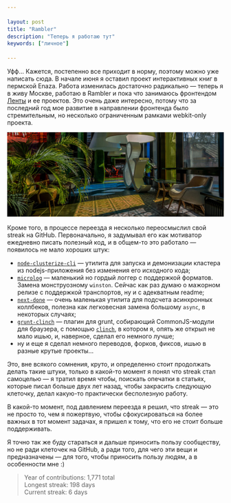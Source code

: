 ```yaml
---

layout: post
title: "Rambler"
description: "Теперь я работаю тут"
keywords: ["личное"]

---
```


Уфф… Кажется, постепенно все приходит в норму, поэтому можно уже написать сюда.
В начале июня я оставил проект интерактивных книг в пермской Enaza. Работа
изменилась достаточно радикально — теперь я в живу Москве, работаю в Rambler и
пока что занимаюсь фронтендом [Ленты][7] и ее проектов. Это очень даже
интересно, потому что за последний год мое развитие в направлении фронтенда было
стремительным, но несколько ограниченным рамками webkit-only проекта.

![Rambler][6]

Кроме того, в процессе переезда я несколько переосмыслил свой streak на GitHub.
Первоначально, я задумывал его как мотиватор ежедневно писать полезный код, 
и в общем-то это работало — появилось не мало хороших штук:

- [`node-clusterize-cli`][1] — утилита для запуска и демонизации кластера
  из nodejs-приложения без изменения его исходного кода;
- [`microlog`][2] — маленький но гордый логгер с поддержкой форматов. Замена
  монструозному `winston`. Сейчас как раз думаю о мажорном релизе с поддержкой
  транспортов, ну и с адекватным readme;
- [`next-done`][3] — очень маленькая утилита для подсчета асинхронных коллбеков,
  полезна как легковесная замена большому `async`, в некоторых случаях;
- [`grunt-clinch`][4] — плагин для grunt, собирающий CommonJS-модули для браузера,
  с помощью [`clinch`][5], в котором я, опять же открыл не мало ишью, и, наверное,
  сделал его немного лучше;
- ну и еще я сделал немного переводов, форков, фиксов, ишью в разные крутые проекты…

Это, вне всякого сомнения, круто, и определенно стоит продолжать делать такие
штуки, только в какой-то момент я понял что streak стал самоцелью — я тратил
время чтобы, поискать опечатки в статьях, которые писал больше двух лет назад,
чтобы закрасить следующую клеточку, делал какую-то практически бесполезную
  работу.

В какой-то момент, под давлением переезда я решил, что streak — это
не просто то, чем я пожертвую, чтобы сфокусироваться на более важных в тот момент
задачах, я пришел к тому, что его не стоит больше поддерживать.

Я точно так же буду стараться и дальше приносить пользу сообществу, но не ради
клеточек на GitHub, а ради того, для чего эти вещи и предназначены — для того,
чтобы приносить пользу людям, а в особенности мне :)

> Year of contributions: 1,771 total  
> Longest streak: 198 days  
> Current streak: 6 days  


[1]: https://github.com/shuvalov-anton/node-clusterize-cli
[2]: https://github.com/shuvalov-anton/microlog
[3]: https://github.com/shuvalov-anton/next-done
[4]: https://github.com/shuvalov-anton/grunt-clinch
[5]: https://github.com/Meettya/clinch
[6]: /assets/articles-assets/rambler.jpg
[7]: http://lenta.ru